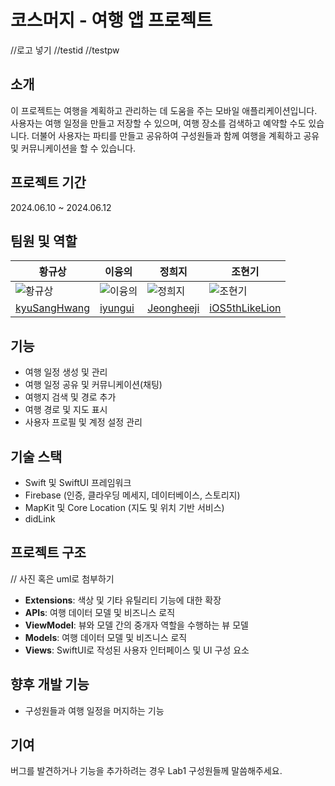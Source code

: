 # 코스머지 - 여행 앱 프로젝트 
//로고 넣기
//testid
//testpw


## 소개
이 프로젝트는 여행을 계획하고 관리하는 데 도움을 주는 모바일 애플리케이션입니다.  
사용자는 여행 일정을 만들고 저장할 수 있으며, 여행 장소를 검색하고 예약할 수도 있습니다.
더불어 사용자는 파티를 만들고 공유하여 구성원들과 함께 여행을 계획하고 공유 및 커뮤니케이션을 할 수 있습니다.

## 프로젝트 기간
2024.06.10 ~ 2024.06.12 

## 팀원 및 역할

| 황규상   | 이융의   | 정희지   | 조현기   |
|--------|----------|----------|----------|
| ![황규상](https://github.com/kyuSangHwang.png) | ![이융의](https://github.com/iyungui.png) | ![정희지](https://github.com/Jeongheeji.png) | ![조현기](https://github.com/iOS5thLikeLion.png) |
| [kyuSangHwang](https://github.com/kyuSangHwang)    | [iyungui](https://github.com/iyungui)   | [Jeongheeji](https://github.com/Jeongheeji.png) | [iOS5thLikeLion](https://github.com/iOS5thLikeLion)      |

## 기능
- 여행 일정 생성 및 관리 
- 여행 일정 공유 및 커뮤니케이션(채팅)
- 여행지 검색 및 경로 추가
- 여행 경로 및 지도 표시 
- 사용자 프로필 및 계정 설정 관리 

## 기술 스택
- Swift 및 SwiftUI 프레임워크
- Firebase (인증, 클라우딩 메세지, 데이터베이스, 스토리지)
- MapKit 및 Core Location (지도 및 위치 기반 서비스)
- didLink 

## 프로젝트 구조
// 사진 혹은 uml로 첨부하기
- **Extensions**: 색상 및 기타 유틸리티 기능에 대한 확장
- **APIs**: 여행 데이터 모델 및 비즈니스 로직
- **ViewModel**: 뷰와 모델 간의 중개자 역할을 수행하는 뷰 모델 
- **Models**: 여행 데이터 모델 및 비즈니스 로직 
- **Views**: SwiftUI로 작성된 사용자 인터페이스 및 UI 구성 요소

## 향후 개발 기능
- 구성원들과 여행 일정을 머지하는 기능

## 기여
버그를 발견하거나 기능을 추가하려는 경우 Lab1 구성원들께 말씀해주세요.

